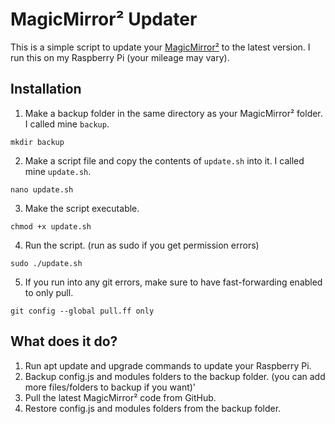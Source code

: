# MagicMirror² Updater

This is a simple script to update your [MagicMirror²](https://github.com/MichMich/MagicMirror/tree/master) to the latest version. I run this on my Raspberry Pi (your mileage may vary).

## Installation

1. Make a backup folder in the same directory as your MagicMirror² folder. I called mine `backup`.

```
mkdir backup
```

2. Make a script file and copy the contents of `update.sh` into it. I called mine `update.sh`.

```
nano update.sh
```

3. Make the script executable.

```
chmod +x update.sh
```

4. Run the script. (run as sudo if you get permission errors)

```
sudo ./update.sh
```

5. If you run into any git errors, make sure to have fast-forwarding enabled to only pull.

```
git config --global pull.ff only
```


## What does it do?
1. Run apt update and upgrade commands to update your Raspberry Pi.
2. Backup config.js and modules folders to the backup folder. (you can add more files/folders to backup if you want)'
3. Pull the latest MagicMirror² code from GitHub.
4. Restore config.js and modules folders from the backup folder.